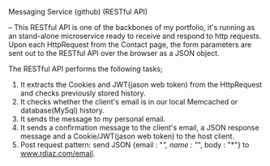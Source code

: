Messaging Service (github) (RESTful API)

– This RESTful API is one of the backbones of my portfolio, it's running as an stand-alone microservice ready to receive and respond to http requests. Upon each HttpRequest from the Contact page, the form parameters are sent out to the RESTful API over the browser as a JSON object.

The RESTful API performs the following tasks;

1) It extracts the Cookies and JWT(jason web token) from the HttpRequest and checks previously stored history.
2) It checks whether the client's email is in our local Memcached or database(MySql) history.
3) It sends the message to my personal email.
4) It sends a confirmation message to the client's email, a JSON response message and a Cookie/JWT(jason web token) to the host client.
5) Post request pattern: send JSON {email : "*", name : "*", body : "*"} to www.rdiaz.com/email.